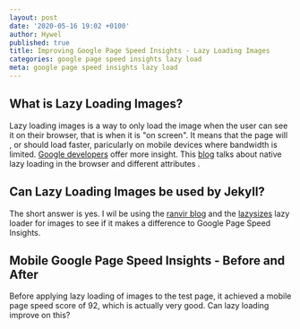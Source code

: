 ```yaml
---
layout: post
date: '2020-05-16 19:02 +0100'
author: Hywel
published: true
title: Improving Google Page Speed Insights - Lazy Loading Images
categories: google page speed insights lazy load
meta: google page speed insights lazy load
---
```

## What is Lazy Loading Images?

Lazy loading images is a way to only load the image when the user can see it on their browser, that is when it is "on screen".  It means that the page will , or should load faster, paricularly on mobile devices where bandwidth is limited.  [Google developers](https://developers.google.com/web/fundamentals/performance/lazy-loading-guidance/images-and-video) offer more insight.  This [blog](https://addyosmani.com/blog/lazy-loading/) talks about native lazy loading in the browser and different attributes .  

## Can Lazy Loading Images be used by Jekyll?

The short answer is yes.  I wil be using the [ranvir blog](https://ranvir.xyz/blog/lazy-loading-your-images-in-jekyll-blog-improving-page-speed/) and the [lazysizes](https://github.com/aFarkas/lazysizes) lazy loader for images to see if it makes a difference to Google Page Speed Insights.     
 

## Mobile Google Page Speed Insights - Before and After

Before applying lazy loading of images to the test page, it achieved a mobile page speed score of 92, which is actually very good. Can lazy loading improve on this?
